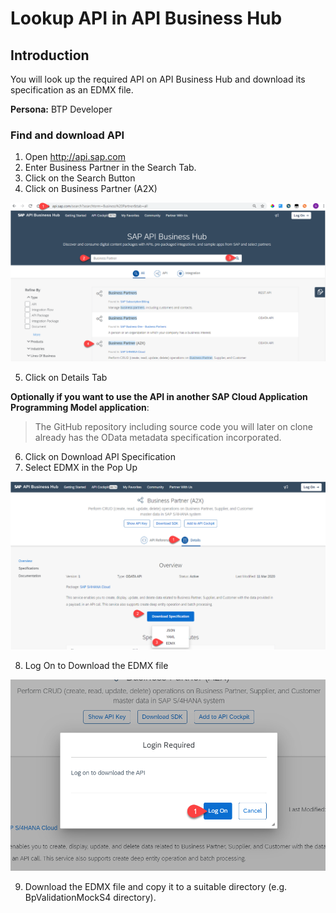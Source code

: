 
# Lookup API in API Business Hub

## Introduction
You will look up the required API on API Business Hub and download its specification as an EDMX file. 

**Persona:** BTP Developer


### Find and download API

1. Open http://api.sap.com
2. Enter Business Partner in the Search Tab. 
3. Click on the Search Button
4. Click on Business Partner (A2X)

 ![API Business Hub](././images/APIBusinessHub1.png)
 
5. Click on Details Tab

**Optionally if you want to use the API in another SAP Cloud Application Programming Model application**: 
> The GitHub repository including source code you will later on clone already has the OData metadata specification incorporated.
6. Click on Download API Specification
7. Select EDMX in the Pop Up

 ![API Business Hub](././images/APIBusinessHub2.png)
 
8. Log On to Download the EDMX file

 ![Logon Required](././images/APIBusinessHub3.png)

9. Download the EDMX file and copy it to a suitable directory (e.g. BpValidationMockS4 directory).
